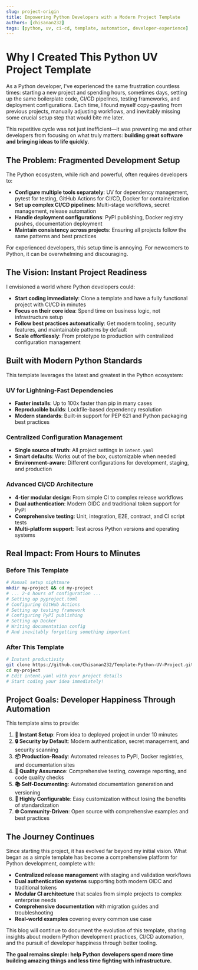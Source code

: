 ```yaml
---
slug: project-origin
title: Empowering Python Developers with a Modern Project Template
authors: [chisanan232]
tags: [python, uv, ci-cd, template, automation, developer-experience]
---
```


# Why I Created This Python UV Project Template

As a Python developer, I've experienced the same frustration countless times: starting a new project and spending hours, sometimes days, setting up the same boilerplate code, CI/CD pipelines, testing frameworks, and deployment configurations. Each time, I found myself copy-pasting from previous projects, manually adjusting workflows, and inevitably missing some crucial setup step that would bite me later.

This repetitive cycle was not just inefficient—it was preventing me and other developers from focusing on what truly matters: **building great software and bringing ideas to life quickly**.

<!-- truncate -->

## The Problem: Fragmented Development Setup

The Python ecosystem, while rich and powerful, often requires developers to:

- **Configure multiple tools separately**: UV for dependency management, pytest for testing, GitHub Actions for CI/CD, Docker for containerization
- **Set up complex CI/CD pipelines**: Multi-stage workflows, secret management, release automation
- **Handle deployment configurations**: PyPI publishing, Docker registry pushes, documentation deployment
- **Maintain consistency across projects**: Ensuring all projects follow the same patterns and best practices

For experienced developers, this setup time is annoying. For newcomers to Python, it can be overwhelming and discouraging.

## The Vision: Instant Project Readiness

I envisioned a world where Python developers could:

- **Start coding immediately**: Clone a template and have a fully functional project with CI/CD in minutes
- **Focus on their core idea**: Spend time on business logic, not infrastructure setup
- **Follow best practices automatically**: Get modern tooling, security features, and maintainable patterns by default
- **Scale effortlessly**: From prototype to production with centralized configuration management

## Built with Modern Python Standards

This template leverages the latest and greatest in the Python ecosystem:

### **UV for Lightning-Fast Dependencies**
- **Faster installs**: Up to 100x faster than pip in many cases
- **Reproducible builds**: Lockfile-based dependency resolution
- **Modern standards**: Built-in support for PEP 621 and Python packaging best practices

### **Centralized Configuration Management**
- **Single source of truth**: All project settings in `intent.yaml`
- **Smart defaults**: Works out of the box, customizable when needed
- **Environment-aware**: Different configurations for development, staging, and production

### **Advanced CI/CD Architecture**
- **4-tier modular design**: From simple CI to complex release workflows
- **Dual authentication**: Modern OIDC and traditional token support for PyPI
- **Comprehensive testing**: Unit, integration, E2E, contract, and CI script tests
- **Multi-platform support**: Test across Python versions and operating systems

## Real Impact: From Hours to Minutes

### **Before This Template**
```bash
# Manual setup nightmare
mkdir my-project && cd my-project
# ... 2-4 hours of configuration ...
# Setting up pyproject.toml
# Configuring GitHub Actions
# Setting up testing framework
# Configuring PyPI publishing
# Setting up Docker
# Writing documentation config
# And inevitably forgetting something important
```

### **After This Template**
```bash
# Instant productivity
git clone https://github.com/Chisanan232/Template-Python-UV-Project.git my-project
cd my-project
# Edit intent.yaml with your project details
# Start coding your idea immediately!
```

## Project Goals: Developer Happiness Through Automation

This template aims to provide:

1. **🚀 Instant Setup**: From idea to deployed project in under 10 minutes
2. **🔒 Security by Default**: Modern authentication, secret management, and security scanning
3. **📦 Production-Ready**: Automated releases to PyPI, Docker registries, and documentation sites
4. **🧪 Quality Assurance**: Comprehensive testing, coverage reporting, and code quality checks
5. **📚 Self-Documenting**: Automated documentation generation and versioning
6. **🔧 Highly Configurable**: Easy customization without losing the benefits of standardization
7. **🌐 Community-Driven**: Open source with comprehensive examples and best practices

## The Journey Continues

Since starting this project, it has evolved far beyond my initial vision. What began as a simple template has become a comprehensive platform for Python development, complete with:

- **Centralized release management** with staging and validation workflows
- **Dual authentication systems** supporting both modern OIDC and traditional tokens
- **Modular CI architecture** that scales from simple projects to complex enterprise needs
- **Comprehensive documentation** with migration guides and troubleshooting
- **Real-world examples** covering every common use case

This blog will continue to document the evolution of this template, sharing insights about modern Python development practices, CI/CD automation, and the pursuit of developer happiness through better tooling. 

**The goal remains simple: help Python developers spend more time building amazing things and less time fighting with infrastructure.**

